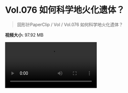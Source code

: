 # Vol.076 如何科学地火化遗体？

> 回形针PaperClip / Vol / Vol.076 如何科学地火化遗体？

**视频大小**: 97.92 MB

<div class="video"><video src="https://file.hsyhx.top/archive/PaperClip/Vol/076.mp4" controls preload>🤔 您的浏览器不支持 video 标签</video></div>
